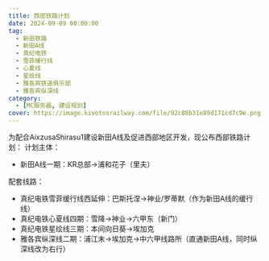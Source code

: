 ```yaml
---
title: 西部铁路计划
date: 2024-09-09 00:00:00
tag:
  - 新田铁路
  - 新田A线
  - 真纪电铁
  - 雪菲缓行线
  - 心夏线
  - 星绘线
  - 雅各宾铁道俱乐部
  - 雅各宾纵深线
category:
  - [MC服务器, 建设规划]
cover: https://image.kivotosrailway.com/file/92c08b31e89d171cd7c9e.png 
---
```

为配合AixzusaShirasu1建设新田A线及促进西部地区开发，现公布西部铁路计划：
计划主体：
* 新田A线一期：KR总部→浦和花子（里夫）

配套线路：
* 真纪电铁雪菲缓行线西延伸：巴斯托涅→神业/罗蒂默（作为新田A线的缓行线）
* 真纪电铁心夏线四期：雪降→神业→六甲东（新门）
* 真纪电铁星绘线三期：本间向日葵→埃加克
* 雅各宾纵深线二期：浦江末→埃加克→中六甲线路所（直通新田A线，同时纵深线改为右行）
				